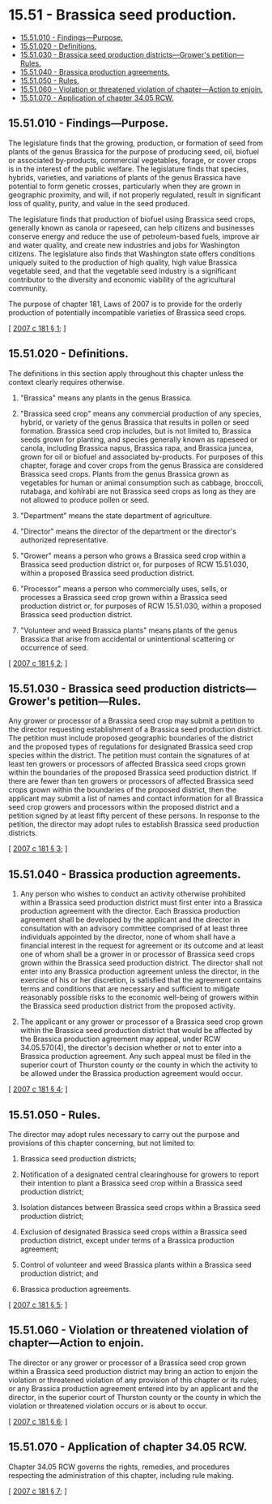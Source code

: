 # 15.51 - Brassica seed production.
* [15.51.010 - Findings—Purpose.](#1551010---findingspurpose)
* [15.51.020 - Definitions.](#1551020---definitions)
* [15.51.030 - Brassica seed production districts—Grower's petition—Rules.](#1551030---brassica-seed-production-districtsgrowers-petitionrules)
* [15.51.040 - Brassica production agreements.](#1551040---brassica-production-agreements)
* [15.51.050 - Rules.](#1551050---rules)
* [15.51.060 - Violation or threatened violation of chapter—Action to enjoin.](#1551060---violation-or-threatened-violation-of-chapteraction-to-enjoin)
* [15.51.070 - Application of chapter  34.05 RCW.](#1551070---application-of-chapter--3405-rcw)
## 15.51.010 - Findings—Purpose.
The legislature finds that the growing, production, or formation of seed from plants of the genus Brassica for the purpose of producing seed, oil, biofuel or associated by-products, commercial vegetables, forage, or cover crops is in the interest of the public welfare. The legislature finds that species, hybrids, varieties, and variations of plants of the genus Brassica have potential to form genetic crosses, particularly when they are grown in geographic proximity, and will, if not properly regulated, result in significant loss of quality, purity, and value in the seed produced.

The legislature finds that production of biofuel using Brassica seed crops, generally known as canola or rapeseed, can help citizens and businesses conserve energy and reduce the use of petroleum-based fuels, improve air and water quality, and create new industries and jobs for Washington citizens. The legislature also finds that Washington state offers conditions uniquely suited to the production of high quality, high value Brassica vegetable seed, and that the vegetable seed industry is a significant contributor to the diversity and economic viability of the agricultural community.

The purpose of chapter 181, Laws of 2007 is to provide for the orderly production of potentially incompatible varieties of Brassica seed crops.

\[ [2007 c 181 § 1](http://lawfilesext.leg.wa.gov/biennium/2007-08/Pdf/Bills/Session%20Laws/House/1888.SL.pdf?cite=2007%20c%20181%20§%201); \]

## 15.51.020 - Definitions.
The definitions in this section apply throughout this chapter unless the context clearly requires otherwise.

1. "Brassica" means any plants in the genus Brassica.

2. "Brassica seed crop" means any commercial production of any species, hybrid, or variety of the genus Brassica that results in pollen or seed formation. Brassica seed crop includes, but is not limited to, Brassica seeds grown for planting, and species generally known as rapeseed or canola, including Brassica napus, Brassica rapa, and Brassica juncea, grown for oil or biofuel and associated by-products. For purposes of this chapter, forage and cover crops from the genus Brassica are considered Brassica seed crops. Plants from the genus Brassica grown as vegetables for human or animal consumption such as cabbage, broccoli, rutabaga, and kohlrabi are not Brassica seed crops as long as they are not allowed to produce pollen or seed.

3. "Department" means the state department of agriculture.

4. "Director" means the director of the department or the director's authorized representative.

5. "Grower" means a person who grows a Brassica seed crop within a Brassica seed production district or, for purposes of RCW 15.51.030, within a proposed Brassica seed production district.

6. "Processor" means a person who commercially uses, sells, or processes a Brassica seed crop grown within a Brassica seed production district or, for purposes of RCW 15.51.030, within a proposed Brassica seed production district.

7. "Volunteer and weed Brassica plants" means plants of the genus Brassica that arise from accidental or unintentional scattering or occurrence of seed.

\[ [2007 c 181 § 2](http://lawfilesext.leg.wa.gov/biennium/2007-08/Pdf/Bills/Session%20Laws/House/1888.SL.pdf?cite=2007%20c%20181%20§%202); \]

## 15.51.030 - Brassica seed production districts—Grower's petition—Rules.
Any grower or processor of a Brassica seed crop may submit a petition to the director requesting establishment of a Brassica seed production district. The petition must include proposed geographic boundaries of the district and the proposed types of regulations for designated Brassica seed crop species within the district. The petition must contain the signatures of at least ten growers or processors of affected Brassica seed crops grown within the boundaries of the proposed Brassica seed production district. If there are fewer than ten growers or processors of affected Brassica seed crops grown within the boundaries of the proposed district, then the applicant may submit a list of names and contact information for all Brassica seed crop growers and processors within the proposed district and a petition signed by at least fifty percent of these persons. In response to the petition, the director may adopt rules to establish Brassica seed production districts.

\[ [2007 c 181 § 3](http://lawfilesext.leg.wa.gov/biennium/2007-08/Pdf/Bills/Session%20Laws/House/1888.SL.pdf?cite=2007%20c%20181%20§%203); \]

## 15.51.040 - Brassica production agreements.
1. Any person who wishes to conduct an activity otherwise prohibited within a Brassica seed production district must first enter into a Brassica production agreement with the director. Each Brassica production agreement shall be developed by the applicant and the director in consultation with an advisory committee comprised of at least three individuals appointed by the director, none of whom shall have a financial interest in the request for agreement or its outcome and at least one of whom shall be a grower in or processor of Brassica seed crops grown within the Brassica seed production district. The director shall not enter into any Brassica production agreement unless the director, in the exercise of his or her discretion, is satisfied that the agreement contains terms and conditions that are necessary and sufficient to mitigate reasonably possible risks to the economic well-being of growers within the Brassica seed production district from the proposed activity.

2. The applicant or any grower or processor of a Brassica seed crop grown within the Brassica seed production district that would be affected by the Brassica production agreement may appeal, under RCW 34.05.570(4), the director's decision whether or not to enter into a Brassica production agreement. Any such appeal must be filed in the superior court of Thurston county or the county in which the activity to be allowed under the Brassica production agreement would occur.

\[ [2007 c 181 § 4](http://lawfilesext.leg.wa.gov/biennium/2007-08/Pdf/Bills/Session%20Laws/House/1888.SL.pdf?cite=2007%20c%20181%20§%204); \]

## 15.51.050 - Rules.
The director may adopt rules necessary to carry out the purpose and provisions of this chapter concerning, but not limited to:

1. Brassica seed production districts;

2. Notification of a designated central clearinghouse for growers to report their intention to plant a Brassica seed crop within a Brassica seed production district;

3. Isolation distances between Brassica seed crops within a Brassica seed production district;

4. Exclusion of designated Brassica seed crops within a Brassica seed production district, except under terms of a Brassica production agreement;

5. Control of volunteer and weed Brassica plants within a Brassica seed production district; and

6. Brassica production agreements.

\[ [2007 c 181 § 5](http://lawfilesext.leg.wa.gov/biennium/2007-08/Pdf/Bills/Session%20Laws/House/1888.SL.pdf?cite=2007%20c%20181%20§%205); \]

## 15.51.060 - Violation or threatened violation of chapter—Action to enjoin.
The director or any grower or processor of a Brassica seed crop grown within a Brassica seed production district may bring an action to enjoin the violation or threatened violation of any provision of this chapter or its rules, or any Brassica production agreement entered into by an applicant and the director, in the superior court of Thurston county or the county in which the violation or threatened violation occurs or is about to occur.

\[ [2007 c 181 § 6](http://lawfilesext.leg.wa.gov/biennium/2007-08/Pdf/Bills/Session%20Laws/House/1888.SL.pdf?cite=2007%20c%20181%20§%206); \]

## 15.51.070 - Application of chapter  34.05 RCW.
Chapter 34.05 RCW governs the rights, remedies, and procedures respecting the administration of this chapter, including rule making.

\[ [2007 c 181 § 7](http://lawfilesext.leg.wa.gov/biennium/2007-08/Pdf/Bills/Session%20Laws/House/1888.SL.pdf?cite=2007%20c%20181%20§%207); \]

